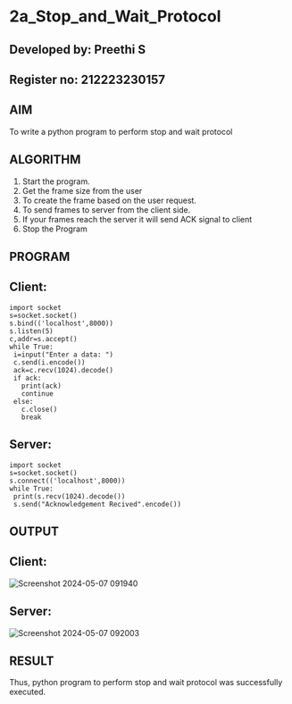 # 2a_Stop_and_Wait_Protocol

## Developed by: Preethi S
## Register no: 212223230157

## AIM 
To write a python program to perform stop and wait protocol
## ALGORITHM
1. Start the program.
2. Get the frame size from the user
3. To create the frame based on the user request.
4. To send frames to server from the client side.
5. If your frames reach the server it will send ACK signal to client
6. Stop the Program
## PROGRAM
## Client:
```
import socket
s=socket.socket()
s.bind(('localhost',8000))
s.listen(5)
c,addr=s.accept()
while True:
 i=input("Enter a data: ")
 c.send(i.encode())
 ack=c.recv(1024).decode()
 if ack:
   print(ack)
   continue
 else:
   c.close()
   break
```
## Server:
```
import socket
s=socket.socket()
s.connect(('localhost',8000))
while True:
 print(s.recv(1024).decode())
 s.send("Acknowledgement Recived".encode())

```
## OUTPUT
## Client:

![Screenshot 2024-05-07 091940](https://github.com/PreethiS647/2a_Stop_and_Wait_Protocol/assets/147313372/4a828ce2-4ad0-4c10-be96-227e3334d97d)

## Server:

![Screenshot 2024-05-07 092003](https://github.com/PreethiS647/2a_Stop_and_Wait_Protocol/assets/147313372/fa7d4acd-c61d-4a37-8a31-7ab5c0038eda)


## RESULT
Thus, python program to perform stop and wait protocol was successfully executed.
